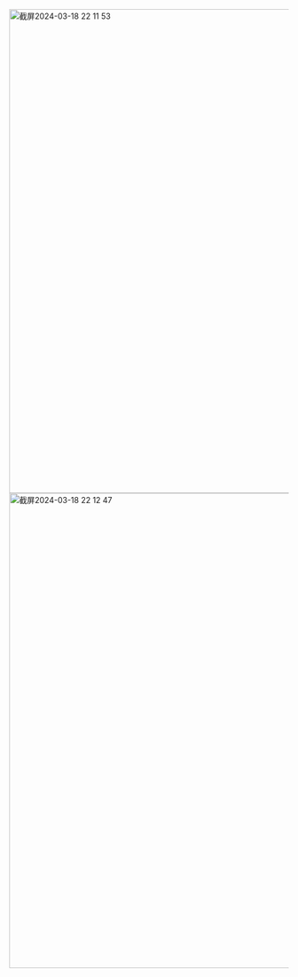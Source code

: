 <img width="871" alt="截屏2024-03-18 22 11 53" src="https://github.com/xkong-study/gucheng_algorithm/assets/100473178/651a38c0-91f4-4aff-9f83-40aba5dbe179">

<img width="855" alt="截屏2024-03-18 22 12 47" src="https://github.com/xkong-study/gucheng_algorithm/assets/100473178/8ece2204-8fb8-459e-bf50-1ccb743a2115">
